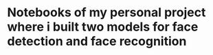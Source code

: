 # Notebooks of my personal project where i built two models for face detection and face recognition
